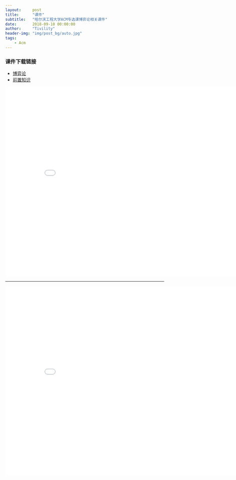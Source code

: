 ```yaml
---
layout:     post
title:      "课件"
subtitle:   "哈尔滨工程大学ACM专选课博弈论相关课件"
date:       2018-09-10 00:00:00
author:     "Tivility"
header-img: "img/post_bg/auto.jpg"
tags:
    - Acm
---
```


### 课件下载链接
  - [博弈论](https://github.com/Tivility/tivility.github.io/raw/master/pdf/game.pdf)
  - [前置知识](https://github.com/Tivility/tivility.github.io/raw/master/pdf/preknowledge.pdf)


<center><embed src="/pdf/game.pdf" width="850" height="600"></center>

---

<center><embed src="/pdf/preknowledge.pdf" width="850" height="600"></center>

